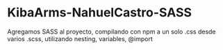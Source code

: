 # KibaArms-NahuelCastro-SASS
Agregamos SASS al proyecto, compilando con npm a un solo .css desde varios .scss, utilizando nesting, variables, @import
